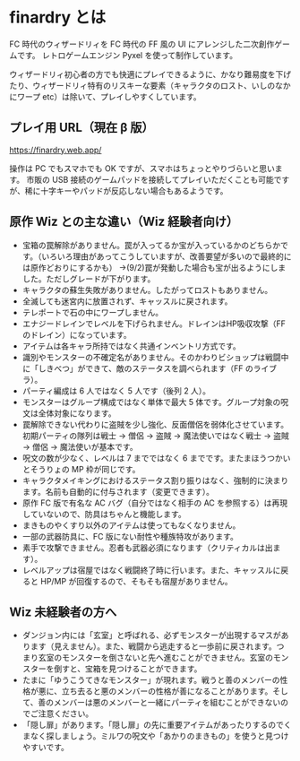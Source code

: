 # finardry とは

FC 時代のウィザードリィを FC 時代の FF 風の UI にアレンジした二次創作ゲームです。
レトロゲームエンジン Pyxel を使って制作しています。

ウィザードリィ初心者の方でも快適にプレイできるように、かなり難易度を下げたり、ウィザードリィ特有のリスキーな要素（キャラクタのロスト、いしのなかにワープ etc）は除いて、プレイしやすくしています。

## プレイ用 URL（現在 β 版）

https://finardry.web.app/

操作は PC でもスマホでも OK ですが、スマホはちょっとやりづらいと思います。
市販の USB 接続のゲームパッドを接続してプレイいただくことも可能ですが、稀に十字キーやパッドが反応しない場合もあるようです。

## 原作 Wiz との主な違い（Wiz 経験者向け）

- 宝箱の罠解除がありません。罠が入ってるか宝が入っているかのどちらかです。（いろいろ理由があってこうしていますが、改善要望が多いので最終的には原作どおりにするかも） →(9/2)罠が発動した場合も宝が出るようにしました。ただしグレードが下がります。
- キャラクタの蘇生失敗がありません。したがってロストもありません。
- 全滅しても迷宮内に放置されず、キャッスルに戻されます。
- テレポートで石の中にワープしません。
- エナジードレインでレベルを下げられません。ドレインはHP吸収攻撃（FFのドレイン）になっています。
- アイテムは各キャラ所持ではなく共通インベントリ方式です。
- 識別やモンスターの不確定名がありません。そのかわりビショップは戦闘中に「しきべつ」ができて、敵のステータスを調べられます（FF のライブラ）。
- パーティ編成は 6 人ではなく 5 人です（後列 2 人）。
- モンスターはグループ構成ではなく単体で最大 5 体です。グループ対象の呪文は全体対象になります。
- 罠解除できない代わりに盗賊を少し強化、反面僧侶を弱体化させています。初期パーティの隊列は戦士 → 僧侶 → 盗賊 → 魔法使いではなく戦士 → 盗賊 → 僧侶 → 魔法使いが基本です。
- 呪文の数が少なく、レベルは 7 までではなく 6 までです。またまほうつかいとそうりょの MP 枠が同じです。
- キャラクタメイキングにおけるステータス割り振りはなく、強制的に決まります。名前も自動的に付与されます（変更できます）。
- 原作 FC 版で有名な AC バグ（自分ではなく相手の AC を参照する）は再現していないので、防具はちゃんと機能します。
- まきものやくすり以外のアイテムは使ってもなくなりません。
- 一部の武器防具に、FC 版にない耐性や種族特攻があります。
- 素手で攻撃できません。忍者も武器必須になります（クリティカルは出ます）。
- レベルアップは宿屋ではなく戦闘終了時に行います。また、キャッスルに戻ると HP/MP が回復するので、そもそも宿屋がありません。

## Wiz 未経験者の方へ

- ダンジョン内には「玄室」と呼ばれる、必ずモンスターが出現するマスがあります（見えません）。また、戦闘から逃走すると一歩前に戻されます。つまり玄室のモンスターを倒さないと先へ進むことができません。玄室のモンスターを倒すと、宝箱を見つけることができます。
- たまに「ゆうこうてきなモンスター」が現れます。戦うと善のメンバーの性格が悪に、立ち去ると悪のメンバーの性格が善になることがあります。そして、善のメンバーは悪のメンバーと一緒にパーティを組むことができないのでご注意ください。
- 「隠し扉」があります。「隠し扉」の先に重要アイテムがあったりするのでくまなく探しましょう。ミルワの呪文や「あかりのまきもの」を使うと見つけやすいです。
